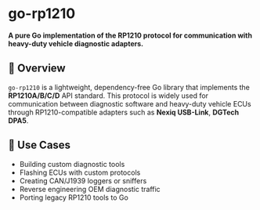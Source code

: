 # go-rp1210
**A pure Go implementation of the RP1210 protocol for communication with heavy-duty vehicle diagnostic adapters.**
## 🚀 Overview

`go-rp1210` is a lightweight, dependency-free Go library that implements the **RP1210A/B/C/D** API standard. This protocol is widely used for communication between diagnostic software and heavy-duty vehicle ECUs through RP1210-compatible adapters such as **Nexiq USB-Link**, **DGTech DPA5**.

## 🔧 Use Cases

- Building custom diagnostic tools
- Flashing ECUs with custom protocols
- Creating CAN/J1939 loggers or sniffers
- Reverse engineering OEM diagnostic traffic
- Porting legacy RP1210 tools to Go
